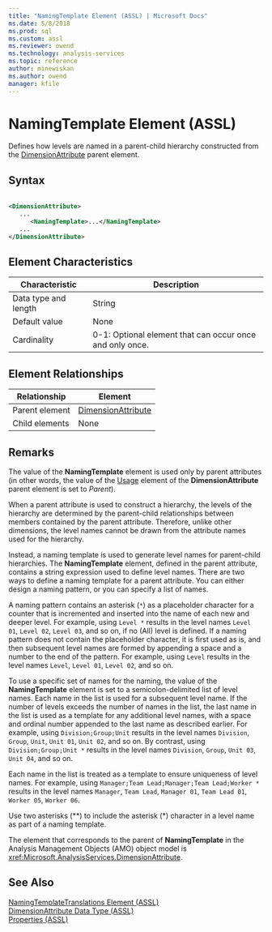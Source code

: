 ```yaml
---
title: "NamingTemplate Element (ASSL) | Microsoft Docs"
ms.date: 5/8/2018
ms.prod: sql
ms.custom: assl
ms.reviewer: owend
ms.technology: analysis-services
ms.topic: reference
author: minewiskan
ms.author: owend
manager: kfile
---
```

# NamingTemplate Element (ASSL)

  Defines how levels are named in a parent-child hierarchy constructed from the [DimensionAttribute](../data-type/dimensionattribute-data-type-assl.md) parent element.  
  
## Syntax  
  
```xml  
  
<DimensionAttribute>  
   ...  
      <NamingTemplate>...</NamingTemplate>  
   ...  
</DimensionAttribute>  
```  
  
## Element Characteristics  
  
|Characteristic|Description|  
|--------------------|-----------------|  
|Data type and length|String|  
|Default value|None|  
|Cardinality|0-1: Optional element that can occur once and only once.|  
  
## Element Relationships  
  
|Relationship|Element|  
|------------------|-------------|  
|Parent element|[DimensionAttribute](../data-type/dimensionattribute-data-type-assl.md)|  
|Child elements|None|  
  
## Remarks  
 The value of the **NamingTemplate** element is used only by parent attributes (in other words, the value of the [Usage](usage-element-dimensionattribute-assl.md) element of the **DimensionAttribute** parent element is set to *Parent*).  
  
 When a parent attribute is used to construct a hierarchy, the levels of the hierarchy are determined by the parent-child relationships between members contained by the parent attribute. Therefore, unlike other dimensions, the level names cannot be drawn from the attribute names used for the hierarchy.  
  
 Instead, a naming template is used to generate level names for parent-child hierarchies. The **NamingTemplate** element, defined in the parent attribute, contains a string expression used to define level names. There are two ways to define a naming template for a parent attribute. You can either design a naming pattern, or you can specify a list of names.  
  
 A naming pattern contains an asterisk (`*`) as a placeholder character for a counter that is incremented and inserted into the name of each new and deeper level. For example, using `Level *` results in the level names `Level 01`, `Level 02`, `Level 03`, and so on, if no (All) level is defined. If a naming pattern does not contain the placeholder character, it is first used as is, and then subsequent level names are formed by appending a space and a number to the end of the pattern. For example, using `Level` results in the level names `Level`, `Level 01`, `Level 02`, and so on.  
  
 To use a specific set of names for the naming, the value of the **NamingTemplate** element is set to a semicolon-delimited list of level names. Each name in the list is used for a subsequent level name. If the number of levels exceeds the number of names in the list, the last name in the list is used as a template for any additional level names, with a space and ordinal number appended to the last name as described earlier. For example, using `Division;Group;Unit` results in the level names `Division`, `Group`, `Unit`, `Unit 01`, `Unit 02`, and so on. By contrast, using `Division;Group;Unit *` results in the level names `Division`, `Group`, `Unit 03`, `Unit 04`, and so on.  
  
 Each name in the list is treated as a template to ensure uniqueness of level names. For example, using `Manager;Team Lead;Manager;Team Lead;Worker *` results in the level names `Manager`, `Team Lead`, `Manager 01`, `Team Lead 01`, `Worker 05`, `Worker 06`.  
  
 Use two asterisks (**) to include the asterisk (\*) character in a level name as part of a naming template.  
  
 The element that corresponds to the parent of **NamingTemplate** in the Analysis Management Objects (AMO) object model is <xref:Microsoft.AnalysisServices.DimensionAttribute>.  
  
## See Also  
 [NamingTemplateTranslations Element &#40;ASSL&#41;](../collections/namingtemplatetranslations-element-assl.md)   
 [DimensionAttribute Data Type &#40;ASSL&#41;](../data-type/dimensionattribute-data-type-assl.md)   
 [Properties &#40;ASSL&#41;](properties-assl.md)  
  
  
